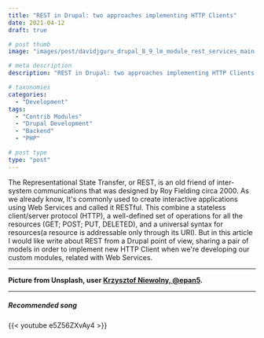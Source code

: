 ```yaml
---
title: "REST in Drupal: two approaches implementing HTTP Clients"
date: 2021-04-12
draft: true

# post thumb
image: "images/post/davidjguru_drupal_8_9_lm_module_rest_services_main.jpg"

# meta description
description: "REST in Drupal: two approaches implementing HTTP Clients."

# taxonomies
categories:
  - "Development"
tags:
  - "Contrib Modules"
  - "Drupal Development"
  - "Backend"
  - "PHP"

# post type
type: "post"
---
```

The Representational State Transfer, or REST, is an old friend of inter-system communications that was designed by Roy Fielding circa 2000. As we already know, It's commonly used to create interactive applications using Web Services and called it RESTful. This combine a stateless client/server protocol (HTTP), a well-defined set of operations for all the resources (GET; POST; PUT, DELETED), and a universal syntax for resources(a resource is addressable only through its URI). But in this article I would like write about REST from a Drupal point of view, sharing a pair of models in order to implement new HTTP Client when we're developing our custom modules, related with Web Services.  

--------------------------------------------------------------------------------------
**Picture from Unsplash, user [Krzysztof Niewolny, @epan5](https://unsplash.com/@epan5).**


---------------------------------------------------------------------------------


##### Recommended song

{{< youtube e5Z56ZXvAy4 >}}
